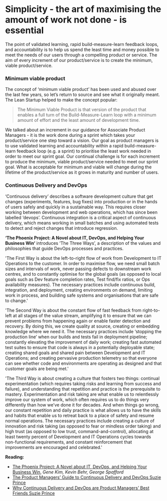 # Simplicity - the art of maximising the amount of work not done - is essential

The point of validated learning, rapid build-measure-learn feedback loops, and accountability is to help us spend the least time and money possible to meet the needs of our users through a compelling product or service. The aim of every increment of our product/service is to create the minimum, viable product/service.

### Minimum viable product

The concept of ‘minimum viable product’ has been used and abused over the last few years, so let’s return to source and see what it originally meant. The Lean Startup helped to make the concept popular:

> The Minimum Viable Product is that version of the product that enables a full turn of the Build-Measure-Learn loop with a minimum amount of effort and the least amount of development time.

We talked about an increment in our guidance for Associate Product Managers - it is the work done during a sprint which takes your product/service one step toward a vision. Our goal as product managers is to use validated learning and accountability within a rapid build-measure-learn feedback loop (e.g. a sprint) to prioritise the least work needed in order to meet our sprint goal. Our continual challenge is for each increment to produce the minimum, viable product/service needed to meet our sprint goal. What is acceptable for minimum and viable will change during the lifetime of the product/service as it grows in maturity and number of users.

### Continuous Delivery and DevOps

‘Continuous delivery’ describes a software development culture that get changes (experiments, features, bug fixes) into production or in the hands of users safely and quickly in a sustainable way. This requires closer working between development and web operations, which has since been labelled ‘devops’. Continuous integration is a critical aspect of continuous delivery, which means working in small batches and using automated tests to detect and reject changes that introduce regression.

**‘The Phoenix Project: A Novel about IT, DevOps, and Helping Your Business Win‘** introduces ‘The Three Ways’, a description of the values and philosophies that guide DevOps processes and practices. 

'The First Way is about the left-to-right flow of work from Development to IT Operations to the customer. In order to maximise flow, we need small batch sizes and intervals of work, never passing defects to downstream work centres, and to constantly optimise for the global goals (as opposed to local goals such as Dev feature completion rates, Test find/fix ratios, or Ops availability measures). The necessary practices include continuous build, integration, and deployment, creating environments on demand, limiting work in process, and building safe systems and organisations that are safe to change.'

'The Second Way is about the constant flow of fast feedback from right-to-left at all stages of the value stream, amplifying it to ensure that we can prevent problems from happening again or enable faster detection and recovery. By doing this, we create quality at source, creating or embedding knowledge where we need it. The necessary practices include ‘stopping the production line’ when our builds and tests fail in deployment pipeline; constantly elevating the improvement of daily work; creating fast automated test suites to ensure that code is always in a potentially deployable state; creating shared goals and shared pain between Development and IT Operations; and creating pervasive production telemetry so that everyone can see whether code and environments are operating as designed and that customer goals are being met.'

'The Third Way is about creating a culture that fosters two things: continual experimentation (which requires taking risks and learning from success and failure), and understanding that repetition and practice is the prerequisite to mastery. Experimentation and risk taking are what enable us to relentlessly improve our system of work, which often requires us to do things very differently than how we’ve done it for decades. And when things go wrong, our constant repetition and daily practice is what allows us to have the skills and habits that enable us to retreat back to a place of safety and resume normal operations. The necessary practices include creating a culture of innovation and risk taking (as opposed to fear or mindless order taking) and high trust (as opposed to low trust, command-and-control), allocating at least twenty percent of Development and IT Operations cycles towards non-functional requirements, and constant reinforcement that improvements are encouraged and celebrated.'

**Reading:**

- [The Phoenix Project: A Novel about IT, DevOps, and Helping Your Business Win](https://www.amazon.co.uk/Phoenix-Project-DevOps-Helping-Business/dp/0988262509?ie=UTF8&ref_=tmm_pap_title_0), *Gene Kim, Kevin Behr, George Spafford*
- [The Product Managers’ Guide to Continuous Delivery and DevOps Suzie Prince](https://www.mindtheproduct.com/2016/02/what-the-hell-are-ci-cd-and-devops-a-cheatsheet-for-the-rest-of-us/)
- [Why Continuous Delivery and DevOps are Product Managers’ Best Friends Suzie Prince](https://www.mindtheproduct.com/2016/07/continuous-delivery-devops-product-managers-new-bff/)
